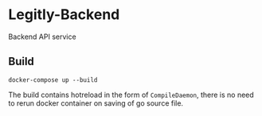 # Legitly-Backend
Backend API service

## Build
`docker-compose up --build`

The build contains hotreload in the form of `CompileDaemon`, there is no need to rerun docker container on saving of go source file.
